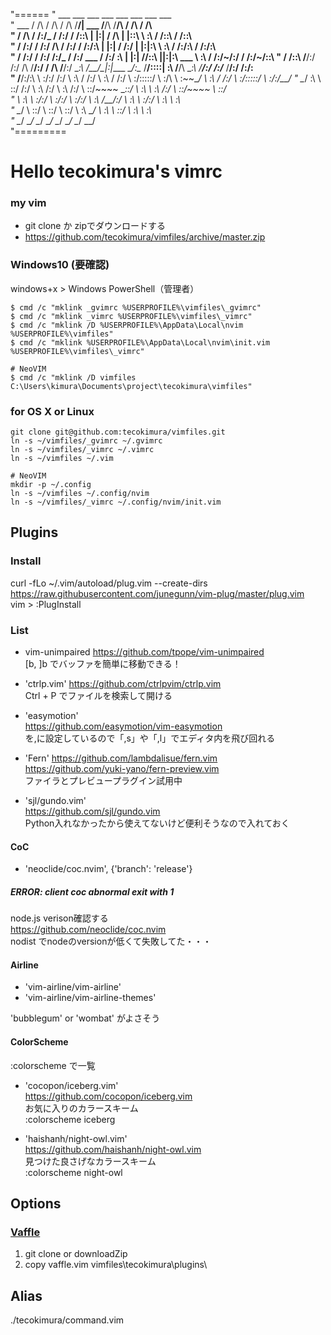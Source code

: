 "======
"                   ___           ___           ___           ___                       ___           ___           ___           ___     
"       ___        /  /\         /  /\         /  /\         /__/|        ___          /__/\         /__/\         /  /\         /  /\    
"      /  /\      /  /:/_       /  /:/        /  /::\       |  |:|       /  /\        |  |::\        \  \:\       /  /::\       /  /::\   
"     /  /:/     /  /:/ /\     /  /:/        /  /:/\:\      |  |:|      /  /:/        |  |:|:\        \  \:\     /  /:/\:\     /  /:/\:\  
"    /  /:/     /  /:/ /:/_   /  /:/  ___   /  /:/  \:\   __|  |:|     /__/::\      __|__|:|\:\   ___  \  \:\   /  /:/~/:/    /  /:/~/::\ 
"   /  /::\    /__/:/ /:/ /\ /__/:/  /  /\ /__/:/ \__\:\ /__/\_|:|____ \__\/\:\__  /__/::::| \:\ /__/\  \__\:\ /__/:/ /:/___ /__/:/ /:/\:\
"  /__/:/\:\   \  \:\/:/ /:/ \  \:\ /  /:/ \  \:\ /  /:/ \  \:\/:::::/    \  \:\/\ \  \:\~~\__\/ \  \:\ /  /:/ \  \:\/:::::/ \  \:\/:/__\/
"  \__\/  \:\   \  \::/ /:/   \  \:\  /:/   \  \:\  /:/   \  \::/~~~~      \__\::/  \  \:\        \  \:\  /:/   \  \::/~~~~   \  \::/     
"       \  \:\   \  \:\/:/     \  \:\/:/     \  \:\/:/     \  \:\          /__/:/    \  \:\        \  \:\/:/     \  \:\        \  \:\     
"        \__\/    \  \::/       \  \::/       \  \::/       \  \:\         \__\/      \  \:\        \  \::/       \  \:\        \  \:\    
"                  \__\/         \__\/         \__\/         \__\/                     \__\/         \__\/         \__\/         \__\/    
"=========

# Hello tecokimura's vimrc

### my vim
- git clone か zipでダウンロードする
- https://github.com/tecokimura/vimfiles/archive/master.zip


### Windows10 (要確認)

windows+x > Windows PowerShell（管理者）
```
$ cmd /c "mklink _gvimrc %USERPROFILE%\vimfiles\_gvimrc"
$ cmd /c "mklink _vimrc %USERPROFILE%\vimfiles\_vimrc"
$ cmd /c "mklink /D %USERPROFILE%\AppData\Local\nvim %USERPROFILE%\vimfiles"
$ cmd /c "mklink %USERPROFILE%\AppData\Local\nvim\init.vim %USERPROFILE%\vimfiles\_vimrc"

# NeoVIM
$ cmd /c "mklink /D vimfiles C:\Users\kimura\Documents\project\tecokimura\vimfiles"

```

### for OS X or Linux 
```
git clone git@github.com:tecokimura/vimfiles.git
ln -s ~/vimfiles/_gvimrc ~/.gvimrc
ln -s ~/vimfiles/_vimrc ~/.vimrc
ln -s ~/vimfiles ~/.vim

# NeoVIM
mkdir -p ~/.config
ln -s ~/vimfiles ~/.config/nvim
ln -s ~/vimfiles/_vimrc ~/.config/nvim/init.vim
```


## Plugins
### Install
curl -fLo ~/.vim/autoload/plug.vim --create-dirs https://raw.githubusercontent.com/junegunn/vim-plug/master/plug.vim  
vim > :PlugInstall  

### List
- vim-unimpaired
https://github.com/tpope/vim-unimpaired  
[b, ]b でバッファを簡単に移動できる！

- 'ctrlp.vim'
https://github.com/ctrlpvim/ctrlp.vim  
Ctrl + P でファイルを検索して開ける  

- 'easymotion'  
https://github.com/easymotion/vim-easymotion  
<Leader> を,に設定しているので「,s」や「,l」でエディタ内を飛び回れる     

- 'Fern'
https://github.com/lambdalisue/fern.vim  
https://github.com/yuki-yano/fern-preview.vim  
ファイラとプレビュープラグイン試用中  

- 'sjl/gundo.vim'  
https://github.com/sjl/gundo.vim  
Python入れなかったから使えてないけど便利そうなので入れておく  

#### CoC
- 'neoclide/coc.nvim', {'branch': 'release'}  

##### ERROR: client coc abnormal exit with 1
node.js verison確認する  
https://github.com/neoclide/coc.nvim  
nodist でnodeのversionが低くて失敗してた・・・  
   
#### Airline  
- 'vim-airline/vim-airline'  
- 'vim-airline/vim-airline-themes'  
  
'bubblegum' or 'wombat' がよさそう  
  
#### ColorScheme  
:colorscheme で一覧  
  
- 'cocopon/iceberg.vim'  
https://github.com/cocopon/iceberg.vim  
お気に入りのカラースキーム  
:colorscheme iceberg  
  
- 'haishanh/night-owl.vim'  
https://github.com/haishanh/night-owl.vim  
見つけた良さげなカラースキーム  
:colorscheme night-owl  
  
## Options  
### [Vaffle](https://github.com/cocopon/vaffle.vim)  
1. git clone or downloadZip  
2. copy vaffle.vim vimfiles\tecokimura\plugins\  
  
  
## Alias  
./tecokimura/command.vim  
  

